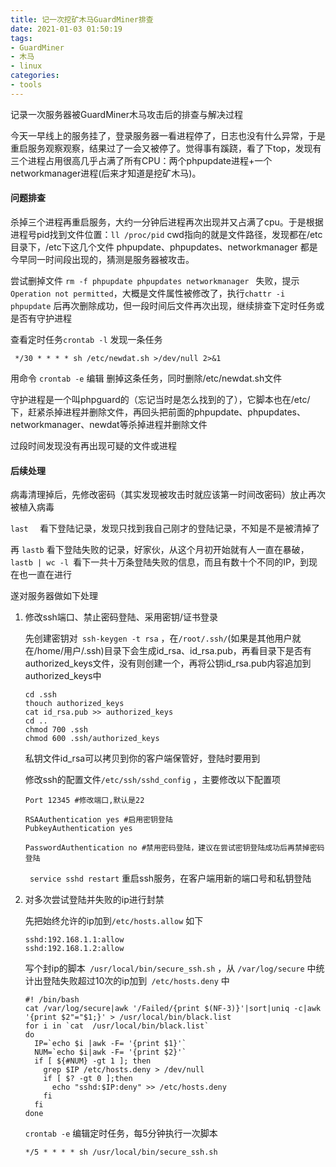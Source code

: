 ```yaml
---
title: 记一次挖矿木马GuardMiner排查
date: 2021-01-03 01:50:19
tags:
- GuardMiner
- 木马
- linux
categories:
- tools
---
```


记录一次服务器被GuardMiner木马攻击后的排查与解决过程
<!-- more -->
今天一早线上的服务挂了，登录服务器一看进程停了，日志也没有什么异常，于是重启服务观察观察，结果过了一会又被停了。觉得事有蹊跷，看了下top，发现有三个进程占用很高几乎占满了所有CPU：两个phpupdate进程+一个networkmanager进程(后来才知道是挖矿木马)。

#### 问题排查

杀掉三个进程再重启服务，大约一分钟后进程再次出现并又占满了cpu。于是根据进程号pid找到文件位置：` ll /proc/pid `   cwd指向的就是文件路径，发现都在/etc目录下，/etc下这几个文件 phpupdate、phpupdates、networkmanager 都是今早同一时间段出现的，猜测是服务器被攻击。

尝试删掉文件 `rm -f phpupdate phpupdates networkmanager `  失败，提示`Operation not permitted`，大概是文件属性被修改了，执行`chattr -i phpupdate` 后再次删除成功，但一段时间后文件再次出现，继续排查下定时任务或是否有守护进程

查看定时任务`crontab -l` 发现一条任务

` */30 * * * * sh /etc/newdat.sh >/dev/null 2>&1` 

用命令 `crontab -e` 编辑 删掉这条任务，同时删除/etc/newdat.sh文件

守护进程是一个叫phpguard的（忘记当时是怎么找到的了），它脚本也在/etc/下，赶紧杀掉进程并删除文件，再回头把前面的phpupdate、phpupdates、networkmanager、newdat等杀掉进程并删除文件

过段时间发现没有再出现可疑的文件或进程

#### 后续处理

病毒清理掉后，先修改密码（其实发现被攻击时就应该第一时间改密码）放止再次被植入病毒

`last  ` 看下登陆记录，发现只找到我自己刚才的登陆记录，不知是不是被清掉了

再 `lastb` 看下登陆失败的记录，好家伙，从这个月初开始就有人一直在暴破，`lastb | wc -l `看下一共十万条登陆失败的信息，而且有数十个不同的IP，到现在也一直在进行

遂对服务器做如下处理

1. 修改ssh端口、禁止密码登陆、采用密钥/证书登录

   先创建密钥对` ssh-keygen -t rsa` ，在`/root/.ssh/`(如果是其他用户就在/home/用户/.ssh)目录下会生成id_rsa、id_rsa.pub，再看目录下是否有authorized_keys文件，没有则创建一个，再将公钥id_rsa.pub内容追加到authorized_keys中

   ``` shell
   cd .ssh
   thouch authorized_keys
   cat id_rsa.pub >> authorized_keys
   cd ..
   chmod 700 .ssh
   chmod 600 .ssh/authorized_keys
   ```

   私钥文件id_rsa可以拷贝到你的客户端保管好，登陆时要用到

   修改ssh的配置文件`/etc/ssh/sshd_config` ，主要修改以下配置项

   ```shell
   Port 12345 #修改端口,默认是22
   
   RSAAuthentication yes #启用密钥登陆
   PubkeyAuthentication yes
   
   PasswordAuthentication no #禁用密码登陆，建议在尝试密钥登陆成功后再禁掉密码登陆
   ```

   ` service sshd restart` 重启ssh服务，在客户端用新的端口号和私钥登陆

2. 对多次尝试登陆并失败的ip进行封禁

   先把始终允许的ip加到`/etc/hosts.allow` 如下

   ```shell
   sshd:192.168.1.1:allow
   sshd:192.168.1.2:allow
   ```

    写个封ip的脚本` /usr/local/bin/secure_ssh.sh` ，从 `/var/log/secure` 中统计出登陆失败超过10次的ip加到` /etc/hosts.deny` 中

   ```shell
   #! /bin/bash
   cat /var/log/secure|awk '/Failed/{print $(NF-3)}'|sort|uniq -c|awk '{print $2"="$1;}' > /usr/local/bin/black.list
   for i in `cat  /usr/local/bin/black.list`
   do
     IP=`echo $i |awk -F= '{print $1}'`
     NUM=`echo $i|awk -F= '{print $2}'`
     if [ ${#NUM} -gt 1 ]; then
       grep $IP /etc/hosts.deny > /dev/null
       if [ $? -gt 0 ];then
         echo "sshd:$IP:deny" >> /etc/hosts.deny
       fi
     fi
   done
   ```

   ` crontab -e ` 编辑定时任务，每5分钟执行一次脚本
   
   ```shell
   */5 * * * * sh /usr/local/bin/secure_ssh.sh
   ```
   

